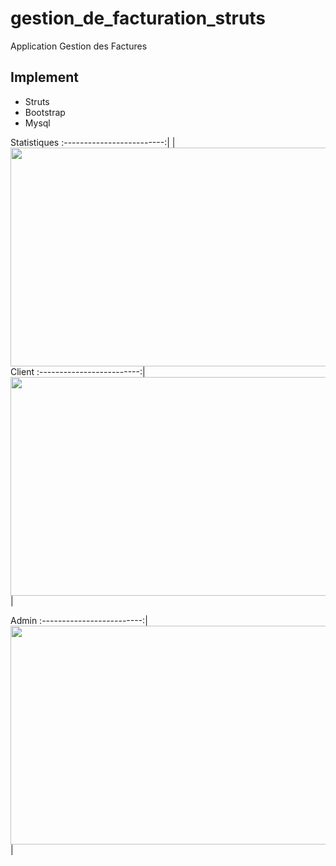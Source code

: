 # gestion_de_facturation_struts

Application Gestion des Factures

## Implement
- Struts
- Bootstrap
- Mysql

Statistiques
:-------------------------:|
<img align="left" height="350" width="845" src="https://github.com/MrAbdelaziz/gestion_de_facturation_struts/blob/master/ScreenShots/Statistiques.png"> |

Client
:-------------------------:|
<img align="center" height="350" width="845"  src="https://github.com/MrAbdelaziz/gestion_de_facturation_struts/blob/master/ScreenShots/client.png"> |

Admin
:-------------------------:|
<img align="center" height="350" width="845"  src="https://github.com/MrAbdelaziz/gestion_de_facturation_struts/blob/master/ScreenShots/Sidebar.png"> |
